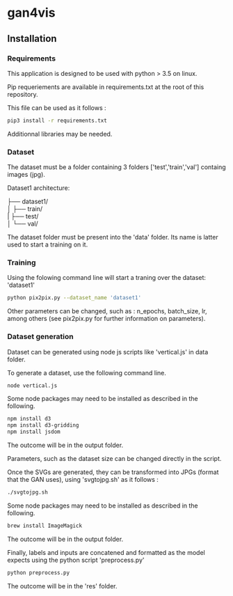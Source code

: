 # gan4vis

## Installation

### Requirements

This application is designed to be used with python > 3.5 on linux.

Pip requeriements are available in requirements.txt at the root of this repository.

This file can be used as it follows :

``` sh
pip3 install -r requirements.txt

```

Additionnal libraries may be needed.




### Dataset

The dataset must be a folder containing 3 folders ['test','train','val'] containg images (jpg).

Dataset1 architecture:

├── dataset1/ <br/>
│   ├── train/ <br/>
|   ├── test/ <br/>
│   └── val/ <br/>

The dataset folder must be present into the 'data' folder. Its name is latter used to start a training on it.


### Training

Using the folowing command line will start a traning over the dataset: 'dataset1'

``` sh
python pix2pix.py --dataset_name 'dataset1'

```

Other parameters can be changed, such as : n_epochs, batch_size, lr,  among others (see pix2pix.py for further information on parameters).


### Dataset generation

Dataset can be generated using node js scripts like 'vertical.js' in data folder.


To generate a dataset, use the following command line.

``` sh
node vertical.js

```

Some node packages may need to be installed as described in the following.

``` sh
npm install d3
npm install d3-gridding
npm install jsdom

```

The outcome will be in the output folder.

Parameters, such as the dataset size can be changed directly in the script.

Once the SVGs are generated, they can be transformed into JPGs (format that the GAN uses), using 'svgtojpg.sh' as it follows :
``` sh
./svgtojpg.sh

```
Some node packages may need to be installed as described in the following.

``` sh
brew install ImageMagick

```

The outcome will be in the output folder.

Finally, labels and inputs are concatened and formatted as the model expects using the python script 'preprocess.py'

``` sh
python preprocess.py

```
The outcome will be in the 'res' folder.
